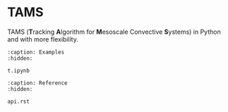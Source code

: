 # TAMS

TAMS (**T**racking **A**lgorithm for **M**esoscale Convective **S**ystems) in Python and with more flexibility.

```{toctree}
:caption: Examples
:hidden:

t.ipynb
```

```{toctree}
:caption: Reference
:hidden:

api.rst
```
